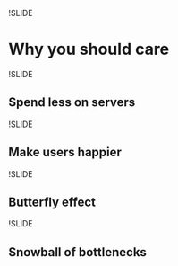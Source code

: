!SLIDE

# Why you should care

!SLIDE

## Spend less on servers

!SLIDE

## Make users happier

!SLIDE

## Butterfly effect

!SLIDE

## Snowball of bottlenecks
